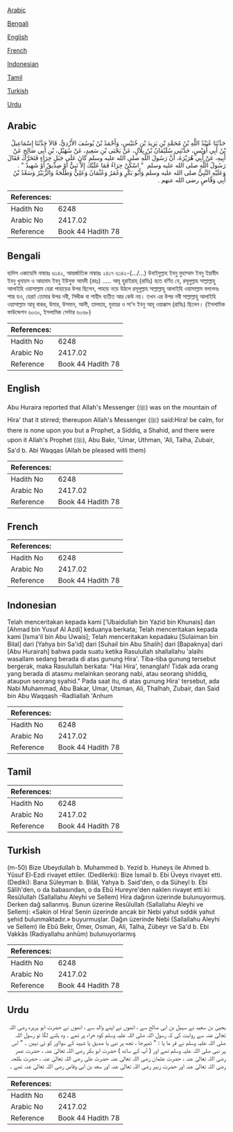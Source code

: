 [Arabic](#arabic)

[Bengali](#bengali)

[English](#english)

[French](#french)

[Indonesian](#indonesian)

[Tamil](#tamil)

[Turkish](#turkish)

[Urdu](#urdu)

## Arabic


<div dir="rtl" lang="ar" style={{fontSize:'larger',backgroundColor:'#f8f9fa',padding:20}}>
حَدَّثَنَا عُبَيْدُ اللَّهِ بْنُ مُحَمَّدِ بْنِ يَزِيدَ بْنِ خُنَيْسٍ، وَأَحْمَدُ بْنُ يُوسُفَ الأَزْدِيُّ، قَالاَ حَدَّثَنَا إِسْمَاعِيلُ بْنُ أَبِي أُوَيْسٍ، حَدَّثَنِي سُلَيْمَانُ بْنُ بِلاَلٍ، عَنْ يَحْيَى بْنِ سَعِيدٍ، عَنْ سُهَيْلِ، بْنِ أَبِي صَالِحٍ عَنْ أَبِيهِ، عَنْ أَبِي هُرَيْرَةَ، أَنَّ رَسُولَ اللَّهِ صلى الله عليه وسلم كَانَ عَلَى جَبَلِ حِرَاءٍ فَتَحَرَّكَ فَقَالَ رَسُولُ اللَّهِ صلى الله عليه وسلم ‏ "‏ اسْكُنْ حِرَاءُ فَمَا عَلَيْكَ إِلاَّ نَبِيٌّ أَوْ صِدِّيقٌ أَوْ شَهِيدٌ ‏"‏ ‏.‏ وَعَلَيْهِ النَّبِيُّ صلى الله عليه وسلم وَأَبُو بَكْرٍ وَعُمَرُ وَعُثْمَانُ وَعَلِيٌّ وَطَلْحَةُ وَالزُّبَيْرُ وَسَعْدُ بْنُ أَبِي وَقَّاصٍ رضى الله عنهم ‏.‏
</div>
<div style={{backgroundColor:'#f8f9fa',padding:20, marginBottom: 10}}><table> <thead> <tr> <th>References:</th> <th></th> </tr> </thead> <tbody><tr><td>Hadith No</td><td>6248</td></tr><tr><td>Arabic No</td><td>2417.02</td></tr><tr><td>Reference</td><td>Book 44 Hadith 78</td></tr></tbody></table></div>

## Bengali


<div dir="ltr" lang="bn" style={{fontSize:'larger',backgroundColor:'#f8f9fa',padding:20}}>
হাদিস একাডেমি নাম্বারঃ ৬১৪২, আন্তর্জাতিক নাম্বারঃ ২৪১৭ ৬১৪২-(…/...) উবাইদুল্লাহ ইবনু মুহাম্মাদ ইবনু ইয়াযীদ ইবনু খুনায়স ও আহমাদ ইবনু ইউসুফ আযদী (রহঃ) ..... আবূ হুরাইরাহ্ (রাযিঃ) হতে বর্ণিত যে, রসূলুল্লাহ সাল্লাল্লাহু আলাইহি ওয়াসাল্লাম হেরা পাহাড়ের উপর ছিলেন, পাহাড় নড়ে উঠলে রসূলুল্লাহ সাল্লাল্লাহু আলাইহি ওয়াসাল্লাম বললেনঃ শান্ত হও, হেরা! তোমার উপর নবী, সিদ্দীক বা শাহীদ ব্যতীত আর কেউ নয়। তখন এর উপর নবী সাল্লাল্লাহু আলাইহি ওয়াসাল্লাম আবূ বাকর, উমার, উসমান, আলী, তালহাহ, যুবায়র ও সা'দ ইবনু আবূ ওয়াক্কাস (রাযিঃ) ছিলেন। (ইসলামিক ফাউন্ডেশন ৬০৩০, ইসলামিক সেন্টার ৬০৬৮)
</div>
<div style={{backgroundColor:'#f8f9fa',padding:20, marginBottom: 10}}><table> <thead> <tr> <th>References:</th> <th></th> </tr> </thead> <tbody><tr><td>Hadith No</td><td>6248</td></tr><tr><td>Arabic No</td><td>2417.02</td></tr><tr><td>Reference</td><td>Book 44 Hadith 78</td></tr></tbody></table></div>

## English


<div dir="ltr" lang="en" style={{fontSize:'larger',backgroundColor:'#f8f9fa',padding:20}}>
Abu Huraira reported that Allah's Messenger (ﷺ) was on the mountain of Hira' that it stirred; thereupon Allah's Messenger (ﷺ) said:Hira! be calm, for there is none upon you but a Prophet, a Siddiq, a Shahid, and there were upon it Allah's Prophet (ﷺ), Abu Bakr, 'Umar, Uthman, 'Ali, Talha, Zubair, Sa'd b. Abi Waqqas (Allah be pleased witli them)
</div>
<div style={{backgroundColor:'#f8f9fa',padding:20, marginBottom: 10}}><table> <thead> <tr> <th>References:</th> <th></th> </tr> </thead> <tbody><tr><td>Hadith No</td><td>6248</td></tr><tr><td>Arabic No</td><td>2417.02</td></tr><tr><td>Reference</td><td>Book 44 Hadith 78</td></tr></tbody></table></div>

## French


<div dir="ltr" lang="fr" style={{fontSize:'larger',backgroundColor:'#f8f9fa',padding:20}}>

</div>
<div style={{backgroundColor:'#f8f9fa',padding:20, marginBottom: 10}}><table> <thead> <tr> <th>References:</th> <th></th> </tr> </thead> <tbody><tr><td>Hadith No</td><td>6248</td></tr><tr><td>Arabic No</td><td>2417.02</td></tr><tr><td>Reference</td><td>Book 44 Hadith 78</td></tr></tbody></table></div>

## Indonesian


<div dir="ltr" lang="id" style={{fontSize:'larger',backgroundColor:'#f8f9fa',padding:20}}>
Telah menceritakan kepada kami ['Ubaidullah bin Yazid bin Khunais] dan [Ahmad bin Yusuf Al Azdi] keduanya berkata; Telah menceritakan kepada kami [Isma'il bin Abu Uwais]; Telah menceritakan kepadaku [Sulaiman bin Bilal] dari [Yahya bin Sa'id] dari [Suhail bin Abu Shalih] dari [Bapaknya] dari [Abu Hurairah] bahwa pada suatu ketika Rasulullah shallallahu 'alaihi wasallam sedang berada di atas gunung Hira'. Tiba-tiba gunung tersebut bergerak, maka Rasulullah berkata: "Hai Hira', tenanglah! Tidak ada orang yang berada di atasmu melainkan seorang nabi, atau seorang shiddiq, ataupun seorang syahid." Pada saat itu, di atas gunung Hira' tersebut, ada Nabi Muhammad, Abu Bakar, Umar, Utsman, Ali, Thalhah, Zubair, dan Said bin Abu Waqqash -Radliallah 'Anhum
</div>
<div style={{backgroundColor:'#f8f9fa',padding:20, marginBottom: 10}}><table> <thead> <tr> <th>References:</th> <th></th> </tr> </thead> <tbody><tr><td>Hadith No</td><td>6248</td></tr><tr><td>Arabic No</td><td>2417.02</td></tr><tr><td>Reference</td><td>Book 44 Hadith 78</td></tr></tbody></table></div>

## Tamil


<div dir="ltr" lang="ta" style={{fontSize:'larger',backgroundColor:'#f8f9fa',padding:20}}>

</div>
<div style={{backgroundColor:'#f8f9fa',padding:20, marginBottom: 10}}><table> <thead> <tr> <th>References:</th> <th></th> </tr> </thead> <tbody><tr><td>Hadith No</td><td>6248</td></tr><tr><td>Arabic No</td><td>2417.02</td></tr><tr><td>Reference</td><td>Book 44 Hadith 78</td></tr></tbody></table></div>

## Turkish


<div dir="ltr" lang="tr" style={{fontSize:'larger',backgroundColor:'#f8f9fa',padding:20}}>
(m-50) Bize Ubeydullah b. Muhammed b. Yezid b. Huneys ile Ahmed b. Yûsuf El-Ezdi rivayet ettiler. (Dedilerki): Bize İsmail b. Ebi Üveys rivayet etti. (Dediki): Bana Süleyman b. Bilâl, Yahya b. Said'den, o da Süheyl b. Ebi Sâlih'den, o da babasından, o da Ebû Hureyre'den naklen rivayet etti ki: Resûlullah (Sallallahu Aleyhi ve Sellem) Hira dağının üzerinde bulunuyormuş. Derken dağ sallanmış. Bunun üzerine Resûlullah (Sallallahu Aleyhi ve Sellem): «Sakin ol Hira! Senin üzerinde ancak bir Nebi yahut sıddık yahut şehid bulunmaktadır.» buyurmuşlar. Dağın üzerinde Nebi (Sallallahu Aleyhi ve Sellem) ile Ebû Bekr, Ömer, Osman, Ali, Talha, Zübeyr ve Sa'd b. Ebi Vakkâs (Radiyallahu anhûm) bulunuyorlarmış
</div>
<div style={{backgroundColor:'#f8f9fa',padding:20, marginBottom: 10}}><table> <thead> <tr> <th>References:</th> <th></th> </tr> </thead> <tbody><tr><td>Hadith No</td><td>6248</td></tr><tr><td>Arabic No</td><td>2417.02</td></tr><tr><td>Reference</td><td>Book 44 Hadith 78</td></tr></tbody></table></div>

## Urdu


<div dir="rtl" lang="ur" style={{fontSize:'larger',backgroundColor:'#f8f9fa',padding:20}}>
یحییٰ بن سعید نے سہیل بن ابی صالح سے ، انھوں نے اپنے والد سے ، انھوں نے حضرت ابو ہریرہ رضی اللہ تعالیٰ عنہ سے روایت کی کہ رسول اللہ صلی اللہ علیہ وسلم کوہ حراء پر تھے ۔ وہ ہلنے لگا تو رسول اللہ صلی اللہ علیہ وسلم نے فر ما یا : " ٹھہرجا ، تجھ پر نبی یا صدیق یا شہید کے سوااور کو ئی نہیں ۔ " اس پر نبی صلی اللہ علیہ وسلم تھے اور ( آپ کے ساتھ ) حضرت ابو بکر رضی اللہ تعالیٰ عنہ ، حضرت عمر رضی اللہ تعالیٰ عنہ ، حضرت عثمان رضی اللہ تعالیٰ عنہ حضرت علی رضی اللہ تعالیٰ عنہ ، حضرت طلحہ رضی اللہ تعالیٰ عنہ اور حضرت زبیر رضی اللہ تعالیٰ عنہ اور سعد بن ابی وقاص رضی اللہ تعالیٰ عنہ تھے ۔
</div>
<div style={{backgroundColor:'#f8f9fa',padding:20, marginBottom: 10}}><table> <thead> <tr> <th>References:</th> <th></th> </tr> </thead> <tbody><tr><td>Hadith No</td><td>6248</td></tr><tr><td>Arabic No</td><td>2417.02</td></tr><tr><td>Reference</td><td>Book 44 Hadith 78</td></tr></tbody></table></div>
